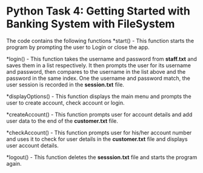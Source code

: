 # Python Task 4: Getting Started with Banking System with FileSystem

The code contains the following functions
*start() - This function starts the program by prompting the user to Login or close the app.

*login() - This function takes the username and password from **staff.txt** and saves them in a list respectively. It then prompts the user for its username and password, then compares to the username in the list above and the password in the same index. One the username and password match, the user session is recorded in the **session.txt** file.

*displayOptions() - This function displays the main menu and prompts the user to create account, check account or login.

*createAccount() - This function prompts user for account details and add user data to the end of the **customer.txt** file.

*checkAccount() - This function prompts user for his/her account number and uses it to check for user details in the **customer.txt** file and displays user account details.

*logout() - This function deletes the **sesssion.txt** file and starts the program again. 
